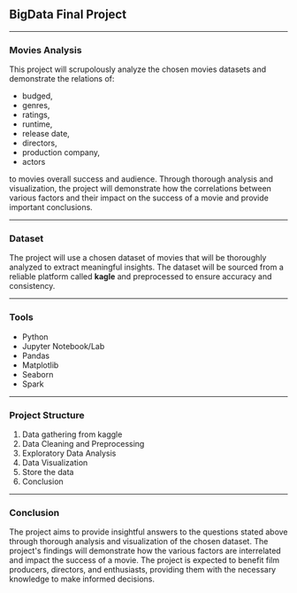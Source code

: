 ## BigData Final Project
***
### Movies Analysis
This project will scrupolously analyze the chosen movies datasets and demonstrate the relations of:
- budged, 
- genres, 
- ratings, 
- runtime, 
- release date, 
- directors, 
- production company, 
- actors

to movies overall success and audience. Through thorough analysis and visualization, the project will demonstrate how the correlations between various factors and their impact on the success of a movie and provide important conclusions.
***
### Dataset
The project will use a chosen dataset of movies that will be thoroughly analyzed to extract meaningful insights. 
The dataset will be sourced from a reliable platform called **kagle** and preprocessed to ensure accuracy and consistency.
***
### Tools
* Python
* Jupyter Notebook/Lab
* Pandas
* Matplotlib
* Seaborn
* Spark
***
### Project Structure
1. Data gathering from kaggle
2. Data Cleaning and Preprocessing
3. Exploratory Data Analysis
4. Data Visualization
5. Store the data
6. Conclusion
***
### Conclusion
The project aims to provide insightful answers to the questions stated above through thorough analysis and visualization of the chosen dataset. 
The project's findings will demonstrate how the various factors are interrelated and impact the success of a movie. The project is expected to benefit film producers, directors, and enthusiasts, providing them with the necessary knowledge to make informed decisions.
